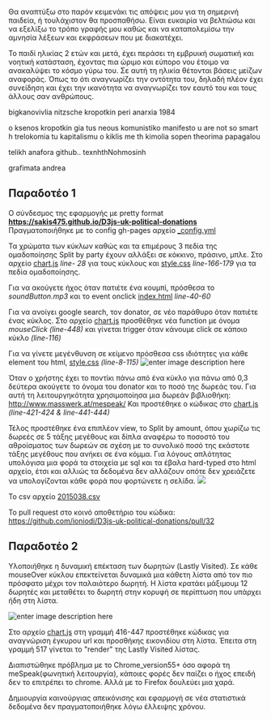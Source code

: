Θα αναπτύξω στο παρόν κειμενάκι τις απόψεις μου για τη σημερινή παιδεία, ή τουλάχιστον θα προσπαθήσω. Είναι ευκαιρία να βελτιώσω και να εξελίξω το τρόπο γραφής μου καθώς και να καταπολεμίσω την αμνησία λέξεων και εκφράσεων που με διακατέχει.

Το παιδί ηλικίας 2 ετών και μετά, έχει περάσει τη εμβρυική σωματική και νοητική κατάσταση, έχοντας πια ώριμο και εύπορο νου έτοιμο να ανακαλύψει το κόσμο γύρω του. Σε αυτή τη ηλικία θέτονται βάσεις μείζων αναφοράς. Όπως το ότι αναγνωρίζει την οντότητα του, δηλαδή πλέον έχει συνείδηση και έχει την ικανότητα να αναγνωρίζει τον εαυτό του και τους άλλους σαν ανθρώπους.


bigkanovivlia
nitzsche 
kropotkin peri anarxia
1984

o ksenos
kropotkin gia tus neous
komunistiko manifesto
u are not so smart
h trelokomia tu kapitalismu
o kiklis me th kimolia
sopen 
theorima papagalou

telikh anafora github..
texnhthNohmosinh

grafimata andrea






**Παραδοτέο 1**
----------

Ο σύνδεσμος της εφαρμογής με pretty format **https://sakis475.github.io/D3js-uk-political-donations** 
Πραγματοποιήθηκε με το config gh-pages αρχείο [_config.yml](https://github.com/sakis475/D3js-uk-political-donations/blob/paradoteo1/_config.yml)

Τα χρώματα των κύκλων καθώς και τα επιμέρους 3 πεδία της ομαδοποίησης Split by party έχουν αλλάξει σε κόκκινο, πράσινο, μπλε.
Στο αρχείο [chart.js](https://github.com/sakis475/D3js-uk-political-donations/blob/paradoteo1/chart.js) *line- 28* για τους κύκλους και [style.css](https://github.com/sakis475/D3js-uk-political-donations/blob/paradoteo1/style.css) *line-166-179* για τα πεδία ομαδοποίησης.

Για να ακούγετε ήχος όταν πατιέτε ένα κουμπί, πρόσθεσα το *soundButton.mp3* 
και το event onclick [index.html](https://github.com/sakis475/D3js-uk-political-donations/blob/paradoteo1/index.html) *line-40-60*

Για να ανοίγει google search, τον donator, σε νέο παράθυρο όταν πατιέτε ένας κύκλος. Στο αρχείο [chart.js](https://github.com/sakis475/D3js-uk-political-donations/blob/paradoteo1/chart.js) προσθέθηκε νέα function με όνομα *mouseClick* *(line-448)* και γίνεται trigger όταν κάνουμε click σε κάποιο κύκλο *(line-116)*

Για να γίνετε μεγένθυνση σε κείμενο πρόσθεσα css ιδιότητες για κάθε element του html, [style.css](https://github.com/sakis475/D3js-uk-political-donations/blob/paradoteo1/style.css) *(line-8-115)*
![enter image description here](https://github.com/sakis475/sw/blob/paradoteo1/projects/2015038/zoomtext.png?raw=true)

Όταν ο χρήστης έχει το ποντίκι πάνω από ένα κύκλο για πάνω από 0,3 δεύτερα ακούγετε το όνομα του donator και το ποσό της δωρεάς του. Για αυτή τη λειτουργηκότητα χρησιμοποίησα μια δωρεάν βιβλιοθήκη: http://www.masswerk.at/mespeak/ 
Και προστέθηκε ο κώδικας στο [chart.js](https://github.com/sakis475/D3js-uk-political-donations/blob/paradoteo1/chart.js) *(line-421-424 & line-441-444)*

Τέλος προστέθηκε ένα επιπλέον view, το Split by amount, όπου χωρίζω τις δωρεές σε 5 τάξης μεγέθους και δίπλα αναφέρω το ποσοστό του αθροίσματος των δωρεών σε σχέση με το συνολικό ποσό της εκάστοτε τάξης μεγέθους που ανήκει σε ένα κόμμα. Για λόγους απλότητας υπολόγισα μια φορά τα στοιχεία με sql και τα έβαλα hard-typed στο html αρχείο, έτσι και αλλιώς τα δεδομένα δεν αλλάζουν οπότε δεν χρειάζετε να υπολογίζονται κάθε φορά που φορτώνετε η σελίδα.
![](https://github.com/sakis475/sw/blob/paradoteo1/projects/2015038/splitbyamount.png?raw=true)

To csv αρχείο [2015038.csv](https://github.com/ioniodi/D3js-uk-political-donations/blob/master/participants/2015038.csv)

Το pull request στο κοινό αποθετήριο του κώδικα: 
https://github.com/ioniodi/D3js-uk-political-donations/pull/32

**Παραδοτέο 2**
----------
Υλοποιήθηκε η δυναμική επέκταση των δωρητών (Lastly Visited). Σε κάθε mouseOver κύκλου επεκτείνεται δυναμικά μια κάθετη λίστα από τον πιο πρόσφατο μέχρι τον παλαιότερο δωρητή. Η λίστα κρατάει μάξιμουμ 12 δωρητές και μεταθέτει το δωρητή στην κορυφή σε περίπτωση που υπάρχει ήδη στη λίστα.

![enter image description here](https://github.com/sakis475/sw/blob/paradoteo2/projects/2015038/dynPic.png?raw=true)

Στο αρχείο [chart.js](https://github.com/sakis475/D3js-uk-political-donations/blob/paradoteo2/chart.js) στη γραμμή 416-447 προστέθηκε κώδικας για αναγνώριση έγκυρου url και προσθήκης εικονιδίου στη λίστα.
Έπειτα στη γραμμή 517 γίνεται το "render" της Lastly Visited λίστας.

Διαπιστώθηκε πρόβλημα με το Chrome_version55+ όσο αφορά τη meSpeak(φωνητική λειτουργία), κάποιες φορές δεν παίζει ο ήχος επειδή δεν το επιτρέπει το chrome. Αλλά με το Firefox δουλεύει μια χαρά.

Δημιουργία καινούργιας απεικόνισης και εφαρμογή σε νέα στατιστικά δεδομένα δεν πραγματοποιήθηκε λόγω έλλειψης χρόνου.
